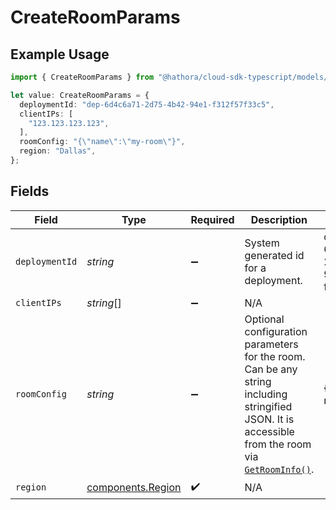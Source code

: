 # CreateRoomParams

## Example Usage

```typescript
import { CreateRoomParams } from "@hathora/cloud-sdk-typescript/models/components";

let value: CreateRoomParams = {
  deploymentId: "dep-6d4c6a71-2d75-4b42-94e1-f312f57f33c5",
  clientIPs: [
    "123.123.123.123",
  ],
  roomConfig: "{\"name\":\"my-room\"}",
  region: "Dallas",
};
```

## Fields

| Field                                                                                                                                                                                                         | Type                                                                                                                                                                                                          | Required                                                                                                                                                                                                      | Description                                                                                                                                                                                                   | Example                                                                                                                                                                                                       |
| ------------------------------------------------------------------------------------------------------------------------------------------------------------------------------------------------------------- | ------------------------------------------------------------------------------------------------------------------------------------------------------------------------------------------------------------- | ------------------------------------------------------------------------------------------------------------------------------------------------------------------------------------------------------------- | ------------------------------------------------------------------------------------------------------------------------------------------------------------------------------------------------------------- | ------------------------------------------------------------------------------------------------------------------------------------------------------------------------------------------------------------- |
| `deploymentId`                                                                                                                                                                                                | *string*                                                                                                                                                                                                      | :heavy_minus_sign:                                                                                                                                                                                            | System generated id for a deployment.                                                                                                                                                                         | dep-6d4c6a71-2d75-4b42-94e1-f312f57f33c5                                                                                                                                                                      |
| `clientIPs`                                                                                                                                                                                                   | *string*[]                                                                                                                                                                                                    | :heavy_minus_sign:                                                                                                                                                                                            | N/A                                                                                                                                                                                                           |                                                                                                                                                                                                               |
| `roomConfig`                                                                                                                                                                                                  | *string*                                                                                                                                                                                                      | :heavy_minus_sign:                                                                                                                                                                                            | Optional configuration parameters for the room. Can be any string including stringified JSON. It is accessible from the room via [`GetRoomInfo()`](https://hathora.dev/api#tag/RoomV2/operation/GetRoomInfo). | {"name":"my-room"}                                                                                                                                                                                            |
| `region`                                                                                                                                                                                                      | [components.Region](../../models/components/region.md)                                                                                                                                                        | :heavy_check_mark:                                                                                                                                                                                            | N/A                                                                                                                                                                                                           |                                                                                                                                                                                                               |
